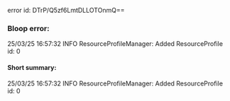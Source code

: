 error id: DTrP/Q5zf6LmtDLLOTOnmQ==
### Bloop error:

25/03/25 16:57:32 INFO ResourceProfileManager: Added ResourceProfile id: 0
#### Short summary: 

25/03/25 16:57:32 INFO ResourceProfileManager: Added ResourceProfile id: 0